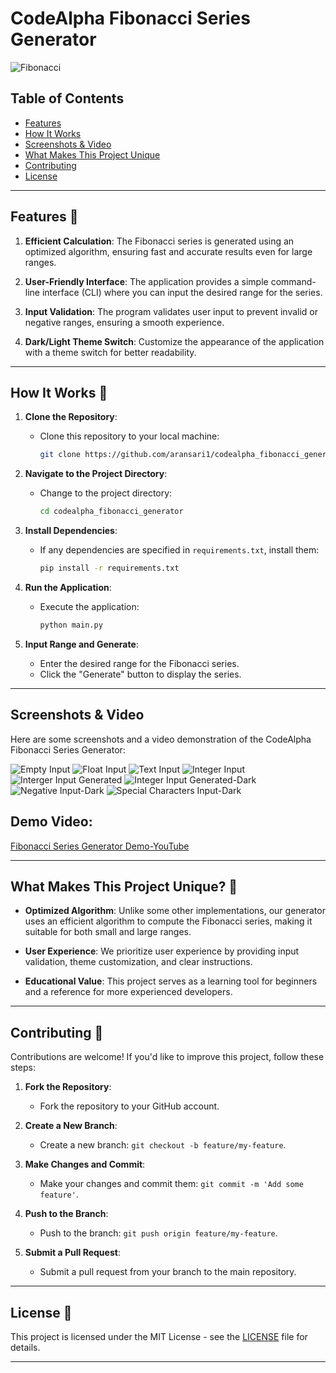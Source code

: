 # CodeAlpha Fibonacci Series Generator

![Fibonacci](https://github.com/aransari1/codealpha_fibonacci_generator/raw/main/icon.png)

## Table of Contents

- [Features](#features-)
- [How It Works](#how-it-works-)
- [Screenshots & Video](#screenshots--video)
- [What Makes This Project Unique](#what-makes-this-project-unique-)
- [Contributing](#contributing-)
- [License](#license-)

---

## Features 🚀

1. **Efficient Calculation**: The Fibonacci series is generated using an optimized algorithm, ensuring fast and accurate results even for large ranges.

2. **User-Friendly Interface**: The application provides a simple command-line interface (CLI) where you can input the desired range for the series.

3. **Input Validation**: The program validates user input to prevent invalid or negative ranges, ensuring a smooth experience.

4. **Dark/Light Theme Switch**: Customize the appearance of the application with a theme switch for better readability.

---

## How It Works 🧮

1. **Clone the Repository**:
   - Clone this repository to your local machine:

     ```bash
     git clone https://github.com/aransari1/codealpha_fibonacci_generator.git
     ```

2. **Navigate to the Project Directory**:
   - Change to the project directory:

     ```bash
     cd codealpha_fibonacci_generator
     ```

3. **Install Dependencies**:
   - If any dependencies are specified in `requirements.txt`, install them:

     ```bash
     pip install -r requirements.txt
     ```

4. **Run the Application**:
   - Execute the application:

     ```bash
     python main.py
     ```

5. **Input Range and Generate**:
   - Enter the desired range for the Fibonacci series.
   - Click the "Generate" button to display the series.

---

## Screenshots & Video

Here are some screenshots and a video demonstration of the CodeAlpha Fibonacci Series Generator:

![Empty Input](https://github.com/aransari1/codealpha_fibonacci_generator/blob/main/Screenshots%20%26%20Video/Empty%20Input.png)
![Float Input](https://github.com/aransari1/codealpha_fibonacci_generator/blob/main/Screenshots%20%26%20Video/Float%20Input.png)
![Text Input](https://github.com/aransari1/codealpha_fibonacci_generator/blob/main/Screenshots%20%26%20Video/Text%20Input.png)
![Integer Input](https://github.com/aransari1/codealpha_fibonacci_generator/blob/main/Screenshots%20%26%20Video/Integer%20Input.png)
![Interger Input Generated](https://github.com/aransari1/codealpha_fibonacci_generator/blob/main/Screenshots%20%26%20Video/Interger%20Input%20Generated.png)
![Integer Input Generated-Dark](https://github.com/aransari1/codealpha_fibonacci_generator/blob/main/Screenshots%20%26%20Video/Integer%20Input%20Generated-Dark.png)
![Negative Input-Dark](https://github.com/aransari1/codealpha_fibonacci_generator/blob/main/Screenshots%20%26%20Video/Negative%20Input-Dark.png)
![Special Characters Input-Dark](https://github.com/aransari1/codealpha_fibonacci_generator/blob/main/Screenshots%20%26%20Video/Special%20Characters%20Input-Dark.png)


## Demo Video:
[Fibonacci Series Generator Demo-YouTube](https://www.youtube.com/embed/PUdSQf1bfQY)


---

## What Makes This Project Unique? 🌟

- **Optimized Algorithm**: Unlike some other implementations, our generator uses an efficient algorithm to compute the Fibonacci series, making it suitable for both small and large ranges.

- **User Experience**: We prioritize user experience by providing input validation, theme customization, and clear instructions.

- **Educational Value**: This project serves as a learning tool for beginners and a reference for more experienced developers.

---

## Contributing 🤝

Contributions are welcome! If you'd like to improve this project, follow these steps:

1. **Fork the Repository**:
   - Fork the repository to your GitHub account.

2. **Create a New Branch**:
   - Create a new branch: `git checkout -b feature/my-feature`.

3. **Make Changes and Commit**:
   - Make your changes and commit them: `git commit -m 'Add some feature'`.

4. **Push to the Branch**:
   - Push to the branch: `git push origin feature/my-feature`.

5. **Submit a Pull Request**:
   - Submit a pull request from your branch to the main repository.

---

## License 📄

This project is licensed under the MIT License - see the [LICENSE](LICENSE) file for details.

---
